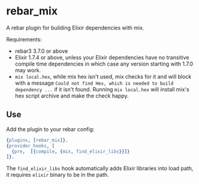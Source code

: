 rebar_mix
=====

A rebar plugin for building Elixir dependencies with mix.

Requirements:

* rebar3 3.7.0 or above
* Elixir 1.7.4 or above, unless your Elixir dependencies have no transitive compile time dependencies in which case any version starting with 1.7.0 may work.
* `mix local.hex`, while mix hex isn't used, mix checks for it and will block with a message `Could not find Hex, which is needed to build dependency ...` if it isn't found. Running `mix local.hex` will install mix's hex script archive and make the check happy.

Use
---

Add the plugin to your rebar config:

``` erlang
{plugins, [rebar_mix]}.
{provider_hooks, [
  {pre,  [{compile, {mix, find_elixir_libs}}]}
]}.
```

The `find_elixir_libs` hook automatically adds Elixir libraries into load path, it requires `elixir` binary to be in the path.
